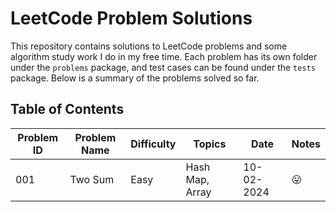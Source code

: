 # LeetCode Problem Solutions

This repository contains solutions to LeetCode problems and some algorithm study work I do in my free time. Each problem has its own folder under the `problems` package, and test cases can be found under the `tests` package. Below is a summary of the problems solved so far.

## Table of Contents
| Problem ID | Problem Name       | Difficulty | Topics                | Date       | Notes                       |
|------------|--------------------|------------|-----------------------|------------|-----------------------------|
| 001        | Two Sum             | Easy      | Hash Map, Array       | 10-02-2024 |  😛                         |
